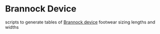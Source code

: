 # Brannock Device

scripts to generate tables of [Brannock device](https://en.wikipedia.org/wiki/Brannock_Device) footwear sizing lengths and widths
